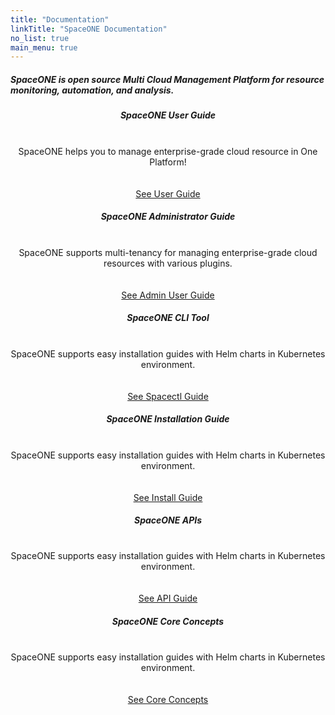 ```yaml
---
title: "Documentation"
linkTitle: "SpaceONE Documentation"
no_list: true
main_menu: true
---
```


<section id="users">
    <h5>SpaceONE is open source Multi Cloud Management Platform for resource monitoring, automation, and analysis. </h5>
    <div class="col-container">
      <div class="col-nav">
        <center>
          <h5>
            <b>SpaceONE User Guide</b>
          </h5>
          <br>SpaceONE helps you to manage enterprise-grade cloud resource in One Platform!
          <br><br><br>
          <a href="/docs/using_spaceone_console/user_guide" class="button">See User Guide</a>
        </center>
      </div>
      <div class="col-nav">
        <center>
          <h5>
            <b>SpaceONE Administrator Guide</b>
          </h5>
	  <br>SpaceONE supports multi-tenancy for managing enterprise-grade cloud resources with various plugins.
          <br><br><br>
          <a href="/docs/using_spaceone_console/admin_guide" class="button">See Admin User Guide</a>
        </center>
      </div>
      <div class="col-nav">
        <center>
          <h5>
            <b>SpaceONE CLI Tool</b>
          </h5>
          <br>SpaceONE supports easy installation guides with Helm charts in Kubernetes environment.
          <br><br><br>
          <a href="/docs/spaceone_cli_tool/" class="button">See Spacectl Guide</a>
        </center>
      </div>
    </div>
    <div class="col-container">
      <div class="col-nav">
        <center>
          <h5>
            <b>SpaceONE Installation Guide</b>
          </h5>
          <br>SpaceONE supports easy installation guides with Helm charts in Kubernetes environment.
          <br><br><br>
          <a href="/docs/setup_manage_spaceone/" class="button">See Install Guide</a>
        </center>
      </div>
      <div class="col-nav">
        <center>
          <h5>
            <b>SpaceONE APIs</b>
          </h5>
          <br>SpaceONE supports easy installation guides with Helm charts in Kubernetes environment.
          <br><br><br>
          <a href="/docs/apis/" class="button">See API Guide</a>
        </center>
      </div>  
      <div class="col-nav">
        <center>
          <h5>
            <b>SpaceONE Core Concepts</b>
          </h5>
          <br>SpaceONE supports easy installation guides with Helm charts in Kubernetes environment.
          <br><br><br>
          <a href="/docs/core_concepts/" class="button">See Core Concepts</a>
        </center>
      </div>
    </div>
</section>

<style>
    {{< include "partner-style.css" >}}
</style>

